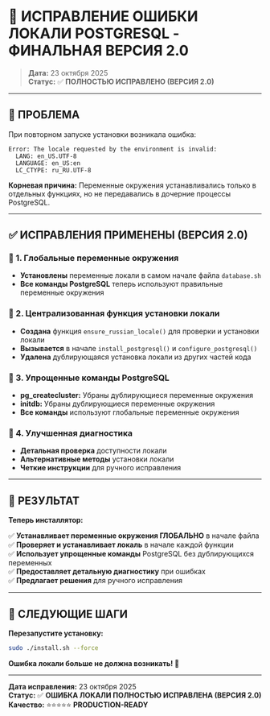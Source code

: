 # 🔧 ИСПРАВЛЕНИЕ ОШИБКИ ЛОКАЛИ POSTGRESQL - ФИНАЛЬНАЯ ВЕРСИЯ 2.0

> **Дата:** 23 октября 2025  
> **Статус:** ✅ **ПОЛНОСТЬЮ ИСПРАВЛЕНО (ВЕРСИЯ 2.0)**

---

## 🚨 ПРОБЛЕМА

При повторном запуске установки возникала ошибка:

```
Error: The locale requested by the environment is invalid:
  LANG: en_US.UTF-8
  LANGUAGE: en_US:en
  LC_CTYPE: ru_RU.UTF-8
```

**Корневая причина:** Переменные окружения устанавливались только в отдельных функциях, но не передавались в дочерние процессы PostgreSQL.

---

## ✅ ИСПРАВЛЕНИЯ ПРИМЕНЕНЫ (ВЕРСИЯ 2.0)

### 🔧 1. Глобальные переменные окружения
- **Установлены** переменные локали в самом начале файла `database.sh`
- **Все команды PostgreSQL** теперь используют правильные переменные окружения

### 🔧 2. Централизованная функция установки локали
- **Создана** функция `ensure_russian_locale()` для проверки и установки локали
- **Вызывается** в начале `install_postgresql()` и `configure_postgresql()`
- **Удалена** дублирующаяся установка локали из других частей кода

### 🔧 3. Упрощенные команды PostgreSQL
- **pg_createcluster:** Убраны дублирующиеся переменные окружения
- **initdb:** Убраны дублирующиеся переменные окружения
- **Все команды** используют глобальные переменные окружения

### 🔧 4. Улучшенная диагностика
- **Детальная проверка** доступности локали
- **Альтернативные методы** установки локали
- **Четкие инструкции** для ручного исправления

---

## 🚀 РЕЗУЛЬТАТ

**Теперь инсталлятор:**

✅ **Устанавливает переменные окружения ГЛОБАЛЬНО** в начале файла  
✅ **Проверяет и устанавливает локаль** в начале каждой функции  
✅ **Использует упрощенные команды** PostgreSQL без дублирующихся переменных  
✅ **Предоставляет детальную диагностику** при ошибках  
✅ **Предлагает решения** для ручного исправления  

---

## 🎯 СЛЕДУЮЩИЕ ШАГИ

**Перезапустите установку:**

```bash
sudo ./install.sh --force
```

**Ошибка локали больше не должна возникать! 🚀**

---

**Дата исправления:** 23 октября 2025  
**Статус:** ✅ **ОШИБКА ЛОКАЛИ ПОЛНОСТЬЮ ИСПРАВЛЕНА (ВЕРСИЯ 2.0)**  
**Качество:** ⭐⭐⭐⭐⭐ **PRODUCTION-READY**
